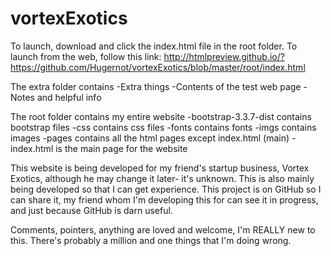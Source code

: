 # vortexExotics

To launch, download and click the index.html file in the root folder. To launch from the web, follow this link:
http://htmlpreview.github.io/?https://github.com/Hugernot/vortexExotics/blob/master/root/index.html

The extra folder contains
  -Extra things
  -Contents of the test web page
  -Notes and helpful info
  
The root folder contains my entire website
  -bootstrap-3.3.7-dist contains bootstrap files
  -css contains css files
  -fonts contains fonts
  -imgs contains images
  -pages contains all the html pages except index.html (main)
  -index.html is the main page for the website

This website is being developed for my friend's startup business, Vortex Exotics, although he may change it later- it's unknown. This is also mainly being developed so that I can get experience. This project is on GitHub so I can share it, my friend whom I'm developing this for can see it in progress, and just because GitHub is darn useful.

Comments, pointers, anything are loved and welcome, I'm REALLY new to this. There's probably a million and one things that I'm doing wrong.
